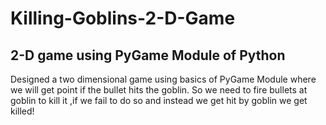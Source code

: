 # Killing-Goblins-2-D-Game

## 2-D game using PyGame Module of Python

Designed a two dimensional game using basics of PyGame Module where we will get point if the bullet hits the goblin. So we need to fire bullets at goblin to kill it ,if we fail to do so and instead we get hit by goblin we get killed!
